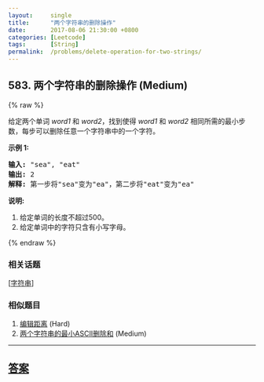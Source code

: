 ```yaml
---
layout:     single
title:      "两个字符串的删除操作"
date:       2017-08-06 21:30:00 +0800
categories: [Leetcode]
tags:       [String]
permalink:  /problems/delete-operation-for-two-strings/
---
```


## 583. 两个字符串的删除操作 (Medium)

{% raw %}

<p>给定两个单词&nbsp;<em>word1&nbsp;</em>和&nbsp;<em>word2</em>，找到使得&nbsp;<em>word1&nbsp;</em>和&nbsp;<em>word2&nbsp;</em>相同所需的最小步数，每步可以删除任意一个字符串中的一个字符。</p>

<p><strong>示例 1:</strong></p>

<pre>
<strong>输入:</strong> &quot;sea&quot;, &quot;eat&quot;
<strong>输出:</strong> 2
<strong>解释:</strong> 第一步将&quot;sea&quot;变为&quot;ea&quot;，第二步将&quot;eat&quot;变为&quot;ea&quot;
</pre>

<p><strong>说明:</strong></p>

<ol>
	<li>给定单词的长度不超过500。</li>
	<li>给定单词中的字符只含有小写字母。</li>
</ol>

{% endraw %}

### 相关话题
  [[字符串](https://github.com/openset/leetcode/tree/master/tag/string/README.md)]

### 相似题目
  1. [编辑距离](/problems/edit-distance) (Hard)
  1. [两个字符串的最小ASCII删除和](/problems/minimum-ascii-delete-sum-for-two-strings) (Medium)

---

## [答案](https://github.com/openset/leetcode/tree/master/problems/delete-operation-for-two-strings)

